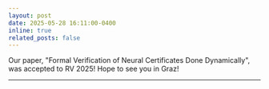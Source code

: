 ```yaml
---
layout: post
date: 2025-05-28 16:11:00-0400
inline: true
related_posts: false
---
```


Our paper, "Formal Verification of Neural Certificates Done Dynamically", was accepted to RV 2025! Hope to see you in Graz!

---


